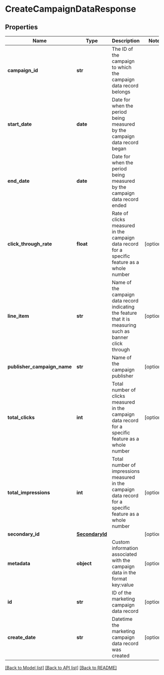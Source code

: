 # CreateCampaignDataResponse

## Properties
Name | Type | Description | Notes
------------ | ------------- | ------------- | -------------
**campaign_id** | **str** | The ID of the campaign to which the campaign data record belongs | 
**start_date** | **date** | Date for when the period being measured by the campaign data record began | 
**end_date** | **date** | Date for when the period being measured by the campaign data record ended | 
**click_through_rate** | **float** | Rate of clicks measured in the campaign data record for a specific feature as a whole number | [optional] 
**line_item** | **str** | Name of the campaign data record indicating the feature that it is measuring such as banner click through | [optional] 
**publisher_campaign_name** | **str** | Name of the campaign publisher | [optional] 
**total_clicks** | **int** | Total number of clicks measured in the campaign data record for a specific feature as a whole number | [optional] 
**total_impressions** | **int** | Total number of impressions measured in the campaign data record for a specific feature as a whole number | [optional] 
**secondary_id** | [**SecondaryId**](SecondaryId.md) |  | [optional] 
**metadata** | **object** | Custom information associated with the campaign data in the format key:value | [optional] 
**id** | **str** | ID of the marketing campaign data record | [optional] 
**create_date** | **str** | Datetime the marketing campaign data record was created | [optional] 

[[Back to Model list]](../README.md#documentation-for-models) [[Back to API list]](../README.md#documentation-for-api-endpoints) [[Back to README]](../README.md)


